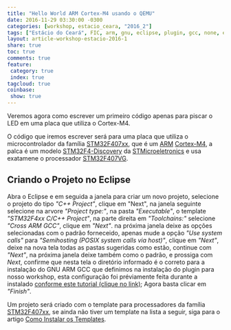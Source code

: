 ```yaml
---
title: "Hello World ARM Cortex-M4 usando o QEMU"
date: 2016-11-29 03:30:00 -0300
categories: [workshop, estacio_ceara, "2016_2"]
tags: ["Estácio do Ceará", FIC, arm, gnu, eclipse, plugin, gcc, none, eabi, Workshop, programação, Hello World Cortex-M4, Hello World ARM]
layout: article-workshop-estacio-2016-1
share: true
toc: true
comments: true
feature:
 category: true
 index: true
tagcloud: true
coinbase:
 show: true
---
```


Veremos agora como escrever um primeiro código apenas para piscar o LED em uma placa que utiliza o Cortex-M4.

<!--more-->

O código que iremos escrever será para uma placa que utiliza o microcontrolador da família [STM32F407xx](/arm/cortex-m3/stm/STM32F407XX), que é um [ARM](/arm) [Cortex-M4](/arm/cortex-m4), a palca é um modelo [STM32F4-Discovery](/arm/cortex-m4/stm/STM32F4-Discovery) da [STMicroeletronics](/arm/cortex-m4/STM/) e usa exatamene o processador [STM32F407VG](/arm/cortex-m3/stm/STM32F407XX/STM32F407VG).

## Criando o Projeto no Eclipse

Abra o Eclipse e em seguida a janela para criar um novo projeto, selecione o projeto do tipo _"C++ Project"_, clique em "Next", na janela seguinte selecione na arvore _"Project type:"_,  na pasta _"Executable"_, o template _"STM32F4xx C/C++ Project"_, na parte direita em _"Toolchains:"_ selecione _"Cross ARM GCC"_, clique em *"Next"*. na próxima janela deixe as opções selecionadas com o padrão forneceido, apenas mude a opção _"Use system calls"_ para _"Semihosting (POSIX system calls via host)"_, clique em *"Next"*, deixe na nova tela todas as pastas sugeridas como estão, continue com *"Next"*, na próxima janela deixe também como o padrão, e prossiga com *Next*, confirme que nesta tela o diretório informado é o correto para a instalação do GNU ARM GCC que definimos na instalação do plugin para nosso workshop, esta configuração foi préviamente feita durante a instalado [conforme este tutorial (clique no link)](workshop/estacio_ceara/2016_2/instalando_o-ambiente_base_ferramentas_e_preparando_o_ambiente_de_desenvolvimento_-_estacio_do_ceara/); Agora basta clicar em _"Finish"_.

Um projeto será criado com o template para processadores da família [STM32F407xx](/arm/cortex-m3/stm/STM32F407XX), se ainda não tiver um template na lista a seguir, siga para o artigo [Como Instalar os Templates](/workshop/estacio_ceara/2016_2/Como_Instalar_os_Templates_para_Nosso_Workshop/).

